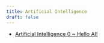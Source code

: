 ```yaml
---
title: Artificial Intelligence
draft: false
---
```


* [Artificial Intelligence 0 ~ Hello AI!](0/index.html)